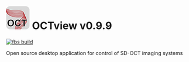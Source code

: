 

# ![Logo](https://github.com/sstucker/OCTview/blob/main/src/main/icons/base/64.png?raw=true) OCTview v0.9.9 
[![fbs build](https://github.com/sstucker/OCTview/actions/workflows/fbs-build.yml/badge.svg?branch=main)](https://github.com/sstucker/OCTview/actions/workflows/fbs-build.yml)

Open source desktop application for control of SD-OCT imaging systems
